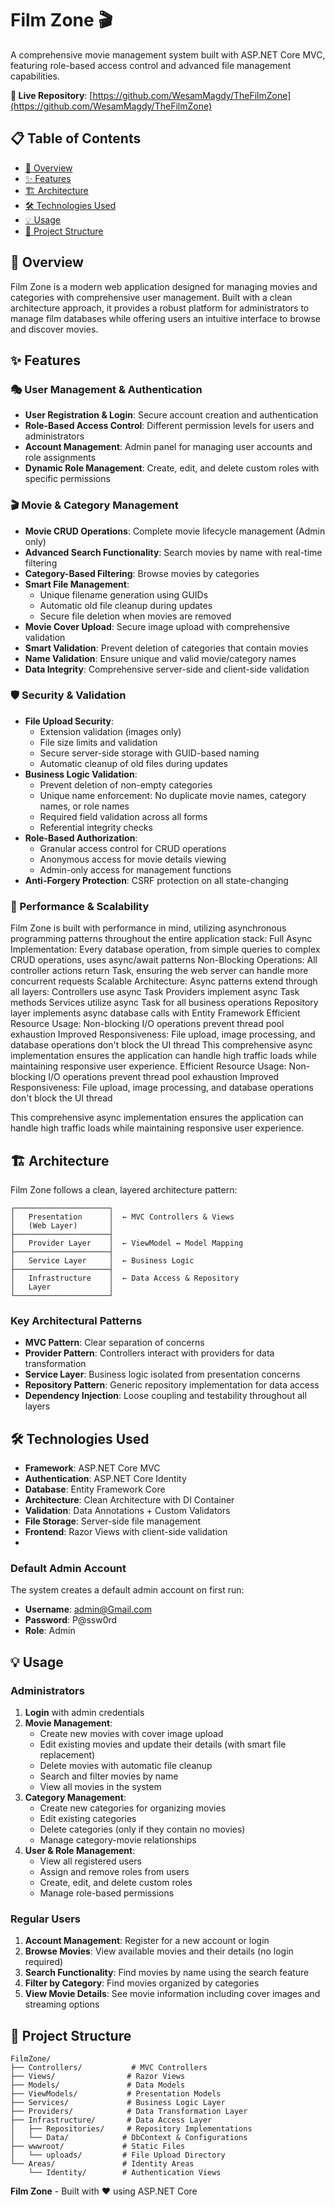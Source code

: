 # Film Zone 🎬

A comprehensive movie management system built with ASP.NET Core MVC, featuring role-based access control and advanced file management capabilities.

**🔗 Live Repository**: [https://github.com/WesamMagdy/TheFilmZone](https://github.com/WesamMagdy/TheFilmZone)

## 📋 Table of Contents

- [🎯 Overview](#-overview)
- [✨ Features](#-features)
- [🏗️ Architecture](#-architecture)
- [🛠️ Technologies Used](#-technologies-used)
- [💡 Usage](#-usage)
- [📁 Project Structure](#-project-structure)


## 🎯 Overview

Film Zone is a modern web application designed for managing movies and categories with comprehensive user management. Built with a clean architecture approach, it provides a robust platform for administrators to manage film databases while offering users an intuitive interface to browse and discover movies.

## ✨ Features

### 🎭 User Management & Authentication
- **User Registration & Login**: Secure account creation and authentication
- **Role-Based Access Control**: Different permission levels for users and administrators
- **Account Management**: Admin panel for managing user accounts and role assignments
- **Dynamic Role Management**: Create, edit, and delete custom roles with specific permissions

### 🎬 Movie & Category Management
- **Movie CRUD Operations**: Complete movie lifecycle management (Admin only)
- **Advanced Search Functionality**: Search movies by name with real-time filtering
- **Category-Based Filtering**: Browse movies by categories
- **Smart File Management**: 
  - Unique filename generation using GUIDs
  - Automatic old file cleanup during updates
  - Secure file deletion when movies are removed
- **Movie Cover Upload**: Secure image upload with comprehensive validation
- **Smart Validation**: Prevent deletion of categories that contain movies
- **Name Validation**: Ensure unique and valid movie/category names
- **Data Integrity**: Comprehensive server-side and client-side validation

### 🛡️ Security & Validation
- **File Upload Security**: 
  - Extension validation (images only)
  - File size limits and validation
  - Secure server-side storage with GUID-based naming
  - Automatic cleanup of old files during updates
- **Business Logic Validation**:
  - Prevent deletion of non-empty categories
  - Unique name enforcement: No duplicate movie names, category names, or role names
  - Required field validation across all forms
  - Referential integrity checks
- **Role-Based Authorization**: 
  - Granular access control for CRUD operations
  - Anonymous access for movie details viewing
  - Admin-only access for management functions
- **Anti-Forgery Protection**: CSRF protection on all state-changing 

### 🚀 Performance & Scalability
Film Zone is built with performance in mind, utilizing asynchronous programming patterns throughout the entire application stack:
Full Async Implementation: Every database operation, from simple queries to complex CRUD operations, uses async/await patterns
Non-Blocking Operations: All controller actions return Task<IActionResult>, ensuring the web server can handle more concurrent requests
Scalable Architecture: Async patterns extend through all layers:
Controllers use async Task<IActionResult>
Providers implement async Task<T> methods
Services utilize async Task for all business operations
Repository layer implements async database calls with Entity Framework
Efficient Resource Usage: Non-blocking I/O operations prevent thread pool exhaustion
Improved Responsiveness: File upload, image processing, and database operations don't block the UI thread
This comprehensive async implementation ensures the application can handle high traffic loads while maintaining responsive user experience.
Efficient Resource Usage: Non-blocking I/O operations prevent thread pool exhaustion
Improved Responsiveness: File upload, image processing, and database operations don't block the UI thread

This comprehensive async implementation ensures the application can handle high traffic loads while maintaining responsive user experience.

## 🏗️ Architecture

Film Zone follows a clean, layered architecture pattern:

```
┌─────────────────────┐
│   Presentation      │  ← MVC Controllers & Views
│   (Web Layer)       │
├─────────────────────┤
│   Provider Layer    │  ← ViewModel ↔ Model Mapping
├─────────────────────┤
│   Service Layer     │  ← Business Logic
├─────────────────────┤
│   Infrastructure    │  ← Data Access & Repository
│   Layer             │
└─────────────────────┘
```

### Key Architectural Patterns
- **MVC Pattern**: Clear separation of concerns
- **Provider Pattern**: Controllers interact with providers for data transformation
- **Service Layer**: Business logic isolated from presentation concerns
- **Repository Pattern**: Generic repository implementation for data access
- **Dependency Injection**: Loose coupling and testability throughout all layers

## 🛠️ Technologies Used

- **Framework**: ASP.NET Core MVC
- **Authentication**: ASP.NET Core Identity
- **Database**: Entity Framework Core
- **Architecture**: Clean Architecture with DI Container
- **Validation**: Data Annotations + Custom Validators
- **File Storage**: Server-side file management
- **Frontend**: Razor Views with client-side validation
- 
### Default Admin Account
The system creates a default admin account on first run:
- **Username**: admin@Gmail.com
- **Password**: P@ssw0rd
- **Role**: Admin

## 💡 Usage
###  Administrators
1. **Login** with admin credentials
2. **Movie Management**: 
   - Create new movies with cover image upload
   - Edit existing movies and update their details (with smart file replacement)
   - Delete movies with automatic file cleanup
   - Search and filter movies by name
   - View all movies in the system
3. **Category Management**: 
   - Create new categories for organizing movies
   - Edit existing categories
   - Delete categories (only if they contain no movies)
   - Manage category-movie relationships
4. **User & Role Management**: 
   - View all registered users
   - Assign and remove roles from users
   - Create, edit, and delete custom roles
   - Manage role-based permissions

### Regular Users
1. **Account Management**: Register for a new account or login
2. **Browse Movies**: View available movies and their details (no login required)
3. **Search Functionality**: Find movies by name using the search feature
4. **Filter by Category**: Find movies organized by categories
5. **View Movie Details**: See movie information including cover images and streaming options

## 📁 Project Structure

```
FilmZone/
├── Controllers/           # MVC Controllers
├── Views/                # Razor Views
├── Models/               # Data Models
├── ViewModels/           # Presentation Models
├── Services/             # Business Logic Layer
├── Providers/            # Data Transformation Layer
├── Infrastructure/       # Data Access Layer
│   ├── Repositories/     # Repository Implementations
│   └── Data/            # DbContext & Configurations
├── wwwroot/             # Static Files
│   └── uploads/         # File Upload Directory
└── Areas/               # Identity Areas
    └── Identity/        # Authentication Views
```
**Film Zone** - Built with ❤️ using ASP.NET Core

